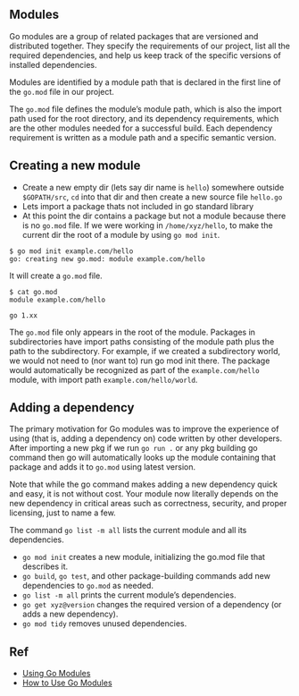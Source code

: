 ## Modules
Go modules are a group of related packages that are versioned and distributed together. They specify the requirements of our project, list all the required dependencies, and help us keep track of the specific versions of installed dependencies.

Modules are identified by a module path that is declared in the first line of the `go.mod` file in our project.

The `go.mod` file defines the module’s module path, which is also the import path used for the root directory, and its dependency requirements, which are the other modules needed for a successful build. Each dependency requirement is written as a module path and a specific semantic version.

## Creating a new module
- Create a new empty dir (lets say dir name is `hello`) somewhere outside `$GOPATH/src`, `cd` into that dir and then create a new source file `hello.go`
- Lets import a package thats not included in go standard library
- At this point the dir contains a package but not a module because there is no `go.mod` file. If we were working in `/home/xyz/hello`, to make the current dir the root of a module by using `go mod init`.
```
$ go mod init example.com/hello
go: creating new go.mod: module example.com/hello
```

It will create a `go.mod` file.
```
$ cat go.mod
module example.com/hello

go 1.xx
```

The `go.mod` file only appears in the root of the module. Packages in subdirectories have import paths consisting of the module path plus the path to the subdirectory. For example, if we created a subdirectory world, we would not need to (nor want to) run go mod init there. The package would automatically be recognized as part of the `example.com/hello` module, with import path `example.com/hello/world`.

## Adding a dependency
The primary motivation for Go modules was to improve the experience of using (that is, adding a dependency on) code written by other developers. After importing a new pkg if we run `go run .` or any pkg building go command then go will automatically looks up the module containing that package and adds it to `go.mod` using latest version.

Note that while the go command makes adding a new dependency quick and easy, it is not without cost. Your module now literally depends on the new dependency in critical areas such as correctness, security, and proper licensing, just to name a few.

The command `go list -m all` lists the current module and all its dependencies.

- `go mod init` creates a new module, initializing the go.mod file that describes it.
- `go build`, `go test`, and other package-building commands add new dependencies to `go.mod` as needed.
- `go list -m all` prints the current module’s dependencies.
- `go get xyz@version` changes the required version of a dependency (or adds a new dependency).
- `go mod tidy` removes unused dependencies.

## Ref
- [Using Go Modules](https://go.dev/blog/using-go-modules)
- [How to Use Go Modules](https://www.digitalocean.com/community/tutorials/how-to-use-go-modules)